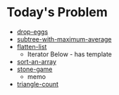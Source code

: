 # Today's Problem

- [drop-eggs](https://www.lintcode.com/problem/drop-eggs/)
- [subtree-with-maximum-average](http://www.lintcode.com/problem/subtree-with-maximum-average)
- [flatten-list](http://www.lintcode.com/en/problem/flatten-list/)
  - Iterator Below - has template
- [sort-an-array](https://leetcode.com/problems/sort-an-array/)
- [stone-game](http://www.lintcode.com/en/problem/stone-game/)
  - memo
- [triangle-count](http://www.lintcode.com/problem/triangle-count)
